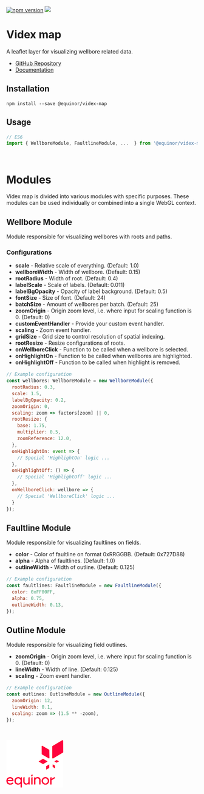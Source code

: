 [![npm version](https://badge.fury.io/js/%40equinor%2Fvidex-map.svg)](https://badge.fury.io/js/%40equinor%2Fvidex-map)
![](https://github.com/equinor/videx-map/workflows/Unit%20test/badge.svg)

# Videx map

A leaflet layer for visualizing wellbore related data.

- [GitHub Repository](https://github.com/equinor/videx-map)
- [Documentation](https://equinor.github.io/videx-map/)

## Installation
```
npm install --save @equinor/videx-map
```

## Usage
```js
// ES6
import { WellboreModule, FaultlineModule, ...  } from '@equinor/videx-map';
```

<br/>

# Modules
Videx map is divided into various modules with specific purposes. These modules can be used individually or combined into a single WebGL context.

## Wellbore Module
Module responsible for visualizing wellbores with roots and paths.

### Configurations

- <b>scale</b> - Relative scale of everything. (Default: 1.0)
- <b>wellboreWidth</b> - Width of wellbore. (Default: 0.15)
- <b>rootRadius</b> - Width of root. (Default: 0.4)
- <b>labelScale</b> - Scale of labels. (Default: 0.011)
- <b>labelBgOpacity</b> - Opacity of label background. (Default: 0.5)
- <b>fontSize</b> - Size of font. (Default: 24)
- <b>batchSize</b> - Amount of wellbores per batch. (Default: 25)
- <b>zoomOrigin</b> - Origin zoom level, i.e. where input for scaling function is 0. (Default: 0)
- <b>customEventHandler</b> - Provide your custom event handler.
- <b>scaling</b> - Zoom event handler.
- <b>gridSize</b> - Grid size to control resolution of spatial indexing.
- <b>rootResize</b> - Resize configurations of roots.
- <b>onWellboreClick</b> - Function to be called when a wellbore is selected.
- <b>onHighlightOn</b> - Function to be called when wellbores are highlighted.
- <b>onHighlightOff</b> - Function to be called when highlight is removed.

```js
// Example configuration
const wellbores: WellboreModule = new WellboreModule({
  rootRadius: 0.3,
  scale: 1.5,
  labelBgOpacity: 0.2,
  zoomOrigin: 0,
  scaling: zoom => factors[zoom] || 0,
  rootResize: {
    base: 1.75,
    multiplier: 0.5,
    zoomReference: 12.0,
  },
  onHighlightOn: event => {
    // Special 'HighlightOn' logic ...
  },
  onHighlightOff: () => {
    // Special 'HighlightOff' logic ...
  },
  onWellboreClick: wellbore => {
    // Special 'WellboreClick' logic ...
  }
});
```

## Faultline Module
Module responsible for visualizing faultlines on fields.

- <b>color</b> - Color of faultline on format 0xRRGGBB. (Default: 0x727D88)
- <b>alpha</b> - Alpha of faultlines. (Default: 1.0)
- <b>outlineWidth</b> - Width of outline. (Default: 0.125)

```js
// Example configuration
const faultlines: FaultlineModule = new FaultlineModule({
  color: 0xFF00FF,
  alpha: 0.75,
  outlineWidth: 0.13,
});
```

## Outline Module
Module responsible for visualizing field outlines.

- <b>zoomOrigin</b> - Origin zoom level, i.e. where input for scaling function is 0. (Default: 0)
- <b>lineWidth</b> - Width of line. (Default: 0.125)
- <b>scaling</b> - Zoom event handler.

```js
// Example configuration
const outlines: OutlineModule = new OutlineModule({
  zoomOrigin: 12,
  lineWidth: 0.1,
  scaling: zoom => (1.5 ** -zoom),
});
```

<br/>

![Equinor Logo](images/equinor-logo.png)
